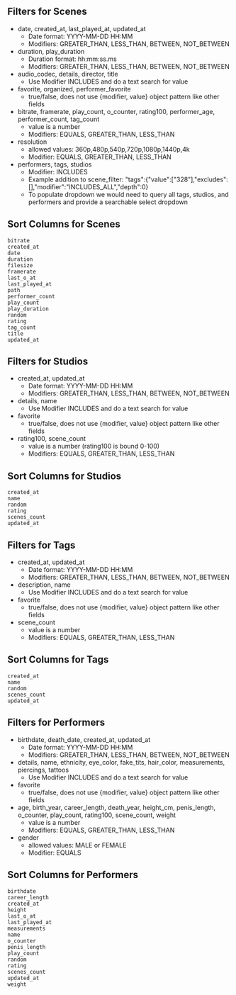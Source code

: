 ## Filters for Scenes

- date, created_at, last_played_at, updated_at
  - Date format: YYYY-MM-DD HH:MM
  - Modifiers: GREATER_THAN, LESS_THAN, BETWEEN, NOT_BETWEEN
- duration, play_duration
  - Duration format: hh:mm:ss.ms
  - Modifiers: GREATER_THAN, LESS_THAN, BETWEEN, NOT_BETWEEN
- audio_codec, details, director, title
  - Use Modifier INCLUDES and do a text search for value
- favorite, organized, performer_favorite
  - true/false, does not use {modifier, value} object pattern like other fields
- bitrate, framerate, play_count, o_counter, rating100, performer_age, performer_count, tag_count
  - value is a number
  - Modifiers: EQUALS, GREATER_THAN, LESS_THAN
- resolution
  - allowed values: 360p,480p,540p,720p,1080p,1440p,4k
  - Modifier: EQUALS, GREATER_THAN, LESS_THAN
- performers, tags, studios
  - Modifier: INCLUDES
  - Example addition to scene_filter: "tags":{"value":["328"],"excludes":[],"modifier":"INCLUDES_ALL","depth":0}
  - To populate dropdown we would need to query all tags, studios, and performers and provide a searchable select dropdown

## Sort Columns for Scenes

    bitrate
    created_at
    date
    duration
    filesize
    framerate
    last_o_at
    last_played_at
    path
    performer_count
    play_count
    play_duration
    random
    rating
    tag_count
    title
    updated_at

## Filters for Studios

- created_at, updated_at
  - Date format: YYYY-MM-DD HH:MM
  - Modifiers: GREATER_THAN, LESS_THAN, BETWEEN, NOT_BETWEEN
- details, name
  - Use Modifier INCLUDES and do a text search for value
- favorite
  - true/false, does not use {modifier, value} object pattern like other fields
- rating100, scene_count
  - value is a number (rating100 is bound 0-100)
  - Modifiers: EQUALS, GREATER_THAN, LESS_THAN

## Sort Columns for Studios

    created_at
    name
    random
    rating
    scenes_count
    updated_at

## Filters for Tags

- created_at, updated_at
  - Date format: YYYY-MM-DD HH:MM
  - Modifiers: GREATER_THAN, LESS_THAN, BETWEEN, NOT_BETWEEN
- description, name
  - Use Modifier INCLUDES and do a text search for value
- favorite
  - true/false, does not use {modifier, value} object pattern like other fields
- scene_count
  - value is a number
  - Modifiers: EQUALS, GREATER_THAN, LESS_THAN

## Sort Columns for Tags

    created_at
    name
    random
    scenes_count
    updated_at

## Filters for Performers

- birthdate, death_date, created_at, updated_at
  - Date format: YYYY-MM-DD HH:MM
  - Modifiers: GREATER_THAN, LESS_THAN, BETWEEN, NOT_BETWEEN
- details, name, ethnicity, eye_color, fake_tits, hair_color, measurements, piercings, tattoos
  - Use Modifier INCLUDES and do a text search for value
- favorite
  - true/false, does not use {modifier, value} object pattern like other fields
- age, birth_year, career_length, death_year, height_cm, penis_length, o_counter, play_count, rating100, scene_count, weight
  - value is a number
  - Modifiers: EQUALS, GREATER_THAN, LESS_THAN
- gender
  - allowed values: MALE or FEMALE
  - Modifier: EQUALS

## Sort Columns for Performers

    birthdate
    career_length
    created_at
    height
    last_o_at
    last_played_at
    measurements
    name
    o_counter
    penis_length
    play_count
    random
    rating
    scenes_count
    updated_at
    weight
